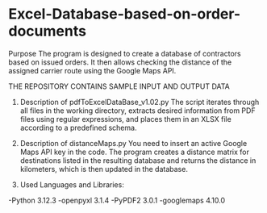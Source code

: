 # Excel-Database-based-on-order-documents

Purpose
The program is designed to create a database of contractors based on issued orders. It then allows checking the distance of the assigned carrier route using the Google Maps API.

THE REPOSITORY CONTAINS SAMPLE INPUT AND OUTPUT DATA

1. Description of pdfToExcelDataBase_v1.02.py
The script iterates through all files in the working directory, extracts desired information from PDF files using regular expressions, and places them in an XLSX file according to a predefined schema.

2. Description of distanceMaps.py
You need to insert an active Google Maps API key in the code. The program creates a distance matrix for destinations listed in the resulting database and returns the distance in kilometers, which is then updated in the database.

3. Used Languages and Libraries:

-Python 3.12.3
-openpyxl 3.1.4
-PyPDF2 3.0.1
-googlemaps 4.10.0
